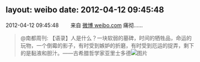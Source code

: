 layout: weibo
date: 2012-04-12 09:45:48
---
2012-04-12 09:45:48  &nbsp;&nbsp;&nbsp;&nbsp;&nbsp;&nbsp; 来自 <a href="http://weibo.com/" rel="nofollow">微博 weibo.com</a>
痛彻……
>  @南都周刊: 【语录】人是什么？一块软弱的墓碑，时间的牺牲品，命运的玩物，一个倒霉的影子，有时受到嫉妒的折磨，有时受到厄运的捉弄，剩下的是黏液和胆汁。——古希腊哲学家亚里士多德   ​​​
>  ![图片](https://ww2.sinaimg.cn/large/61d7cd94jw1drwi3lj3xbj.jpg)

